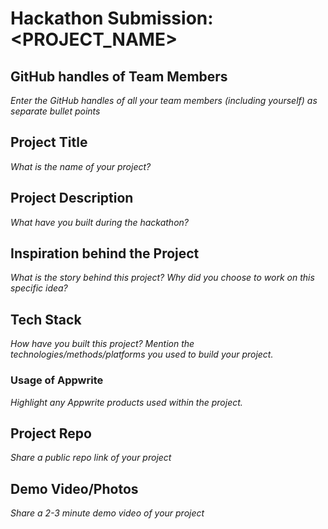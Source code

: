 # Hackathon Submission: <PROJECT_NAME>


## GitHub handles of Team Members  
_Enter the GitHub handles of all your team members (including yourself) as separate bullet points_

<!--

- @adityaoberai
- @tessamero
.
.
.

-->

## Project Title
_What is the name of your project?_

<!--

CodeCapture

-->

## Project Description    
_What have you built during the hackathon?_

<!--

The project I created is...

-->

## Inspiration behind the Project  
_What is the story behind this project? Why did you choose to work on this specific idea?_

<!--

The reason I chose this idea/project was...

-->

## Tech Stack    
_How have you built this project? Mention the technologies/methods/platforms you used to build your project._

<!--

The technologies I used...

-->

### Usage of Appwrite
_Highlight any Appwrite products used within the project._

<!--

- Appwrite Databases

I used Appwrite Databases to...

- Appwrite Storage

I used Appwrite Storage to...

.
.
.

-->

## Project Repo  
_Share a public repo link of your project_

<!--

https://github.com/code-capture/CodeCapture-Xamarin

-->

## Demo Video/Photos  
_Share a 2-3 minute demo video of your project_

<!--

https://www.youtube.com/watch?v=9IBaX1avYWc

-->